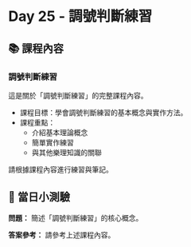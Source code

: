 # Day 25 - 調號判斷練習

## 📚 課程內容

### 調號判斷練習

這是關於「調號判斷練習」的完整課程內容。

- 課程目標：學會調號判斷練習的基本概念與實作方法。
- 課程重點：
  - 介紹基本理論概念
  - 簡單實作練習
  - 與其他樂理知識的關聯

請根據課程內容進行練習與筆記。

## 🎯 當日小測驗

**問題：** 簡述「調號判斷練習」的核心概念。

**答案參考：** 請參考上述課程內容。